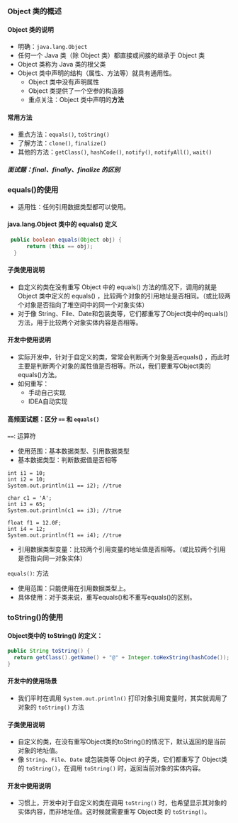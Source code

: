 ### Object 类的概述

#### Object 类的说明

* 明确：`java.lang.Object`
* 任何一个 Java 类（除 Object 类）都直接或间接的继承于 Object 类
* Object 类称为 Java 类的根父类
* Object 类中声明的结构（属性、方法等）就具有通用性。
    * Object 类中没有声明属性
    * Object 类提供了一个空参的构造器
    * 重点关注：Object 类中声明的**方法**

#### 常用方法

* 重点方法：`equals()`, `toString()`
* 了解方法：`clone()`, `finalize()`
* 其他的方法：`getClass()`, `hashCode()`, `notify()`, `notifyAll()`, `wait()`

##### 面试题：final、finally、finalize 的区别

### equals()的使用

* 适用性：任何引用数据类型都可以使用。

#### java.lang.Object 类中的 equals() 定义

```java
 public boolean equals(Object obj) {
      return (this == obj);
  }
```

#### 子类使用说明

* 自定义的类在没有重写 Object 中的 equals() 方法的情况下，调用的就是 Object 类中定义的 equals()
  ，比较两个对象的引用地址是否相同。（或比较两个对象是否指向了堆空间中的同一个对象实体）
* 对于像 String、File、Date和包装类等，它们都重写了Object类中的equals()方法，用于比较两个对象实体内容是否相等。

#### 开发中使用说明

* 实际开发中，针对于自定义的类，常常会判断两个对象是否equals()
  ，而此时主要是判断两个对象的属性值是否相等。所以，我们要重写Object类的equals()方法。
* 如何重写：
    * 手动自己实现
    * IDEA自动实现

#### 高频面试题：区分 `==` 和 `equals()`

`==`: 运算符

* 使用范围：基本数据类型、引用数据类型
* 基本数据类型：判断数据值是否相等

```
int i1 = 10;
int i2 = 10;
System.out.println(i1 == i2); //true

char c1 = 'A';
int i3 = 65;
System.out.println(c1 == i3); //true

float f1 = 12.0F;
int i4 = 12;
System.out.println(f1 == i4); //true
```

* 引用数据类型变量：比较两个引用变量的地址值是否相等。（或比较两个引用是否指向同一对象实体）

`equals()`: 方法

* 使用范围：只能使用在引用数据类型上。
* 具体使用：对于类来说，重写equals()和不重写equals()的区别。

### toString()的使用

#### Object类中的 toString() 的定义：

```java
public String toString() {
  return getClass().getName() + "@" + Integer.toHexString(hashCode());
}
```

#### 开发中的使用场景

* 我们平时在调用 `System.out.println()` 打印对象引用变量时，其实就调用了对象的 `toString()` 方法

#### 子类使用说明

* 自定义的类，在没有重写Object类的toString()的情况下，默认返回的是当前对象的地址值。
* 像 `String`、`File`、`Date` 或包装类等 Object 的子类，它们都重写了 Object类 的 `toString()`，在调用 `toString()`
  时，返回当前对象的实体内容。

#### 开发中使用说明

* 习惯上，开发中对于自定义的类在调用 `toString()` 时，也希望显示其对象的实体内容，而非地址值。这时候就需要重写 Object类 的
  `toString()`。











